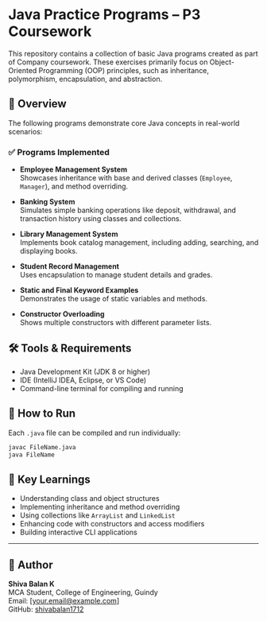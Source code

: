 # Java Practice Programs – P3 Coursework

This repository contains a collection of basic Java programs created as part of Company coursework. These exercises primarily focus on Object-Oriented Programming (OOP) principles, such as inheritance, polymorphism, encapsulation, and abstraction.

## 📘 Overview

The following programs demonstrate core Java concepts in real-world scenarios:

### ✅ Programs Implemented

- **Employee Management System**  
  Showcases inheritance with base and derived classes (`Employee`, `Manager`), and method overriding.

- **Banking System**  
  Simulates simple banking operations like deposit, withdrawal, and transaction history using classes and collections.

- **Library Management System**  
  Implements book catalog management, including adding, searching, and displaying books.

- **Student Record Management**  
  Uses encapsulation to manage student details and grades.

- **Static and Final Keyword Examples**  
  Demonstrates the usage of static variables and methods.

- **Constructor Overloading**  
  Shows multiple constructors with different parameter lists.

## 🛠️ Tools & Requirements

- Java Development Kit (JDK 8 or higher)
- IDE (IntelliJ IDEA, Eclipse, or VS Code)
- Command-line terminal for compiling and running

## 🔄 How to Run

Each `.java` file can be compiled and run individually:

```bash
javac FileName.java
java FileName
```

## 📌 Key Learnings

- Understanding class and object structures
- Implementing inheritance and method overriding
- Using collections like `ArrayList` and `LinkedList`
- Enhancing code with constructors and access modifiers
- Building interactive CLI applications

---

## 🧾 Author

**Shiva Balan K**  
MCA Student, College of Engineering, Guindy  
Email: [your.email@example.com]  
GitHub: [shivabalan1712](https://github.com/shivabalan1712)

